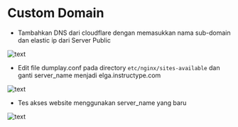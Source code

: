 # Custom Domain

- Tambahkan DNS dari cloudflare dengan memasukkan nama sub-domain dan elastic ip dari Server Public

![text](https://github.com/frostmarry/dumbweek1/tree/master/AWS%20-%20Custom%20Domain/asset/1.png)

- Edit file dumplay.conf pada directory `etc/nginx/sites-available` dan ganti server_name menjadi elga.instructype.com

![text](https://github.com/frostmarry/dumbweek1/tree/master/AWS%20-%20Custom%20Domain/asset/2.png)

- Tes akses website menggunakan server_name yang baru

![text](https://github.com/frostmarry/dumbweek1/tree/master/AWS%20-%20Custom%20Domain/asset/3.png)